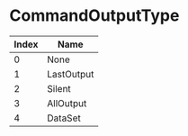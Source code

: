 # CommandOutputType

Index | Name
--- | ---
0 | None
1 | LastOutput
2 | Silent
3 | AllOutput
4 | DataSet